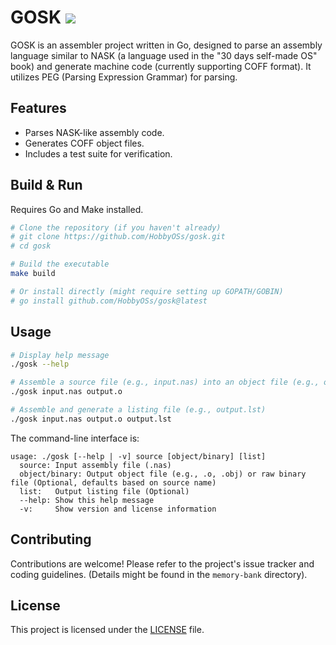 # GOSK ![](https://github.com/HobbyOSs/gosk/actions/workflows/go.yml/badge.svg)

GOSK is an assembler project written in Go, designed to parse an assembly language similar to NASK (a language used in the "30 days self-made OS" book) and generate machine code (currently supporting COFF format). It utilizes PEG (Parsing Expression Grammar) for parsing.

## Features

*   Parses NASK-like assembly code.
*   Generates COFF object files.
*   Includes a test suite for verification.

## Build & Run

Requires Go and Make installed.

```bash
# Clone the repository (if you haven't already)
# git clone https://github.com/HobbyOSs/gosk.git
# cd gosk

# Build the executable
make build

# Or install directly (might require setting up GOPATH/GOBIN)
# go install github.com/HobbyOSs/gosk@latest
```

## Usage

```bash
# Display help message
./gosk --help

# Assemble a source file (e.g., input.nas) into an object file (e.g., output.o)
./gosk input.nas output.o

# Assemble and generate a listing file (e.g., output.lst)
./gosk input.nas output.o output.lst
```

The command-line interface is:

```
usage: ./gosk [--help | -v] source [object/binary] [list]
  source: Input assembly file (.nas)
  object/binary: Output object file (e.g., .o, .obj) or raw binary file (Optional, defaults based on source name)
  list:   Output listing file (Optional)
  --help: Show this help message
  -v:     Show version and license information
```

## Contributing

Contributions are welcome! Please refer to the project's issue tracker and coding guidelines. (Details might be found in the `memory-bank` directory).

## License

This project is licensed under the [LICENSE](LICENSE) file.
